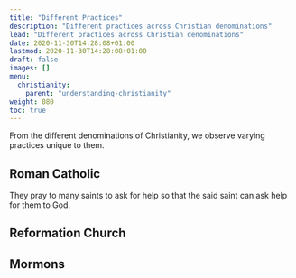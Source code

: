 ```yaml
---
title: "Different Practices"
description: "Different practices across Christian denominations"
lead: "Different practices across Christian denominations"
date: 2020-11-30T14:28:08+01:00
lastmod: 2020-11-30T14:28:08+01:00
draft: false
images: []
menu:
  christianity:
    parent: "understanding-christianity"
weight: 080
toc: true
---
```

From the different denominations of Christianity, we observe varying practices unique to them.
## Roman Catholic
They pray to many saints to ask for help so that the said saint can ask help for them to God.

## Reformation Church
## Mormons